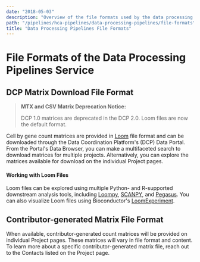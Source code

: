 ```yaml
---
date: "2018-05-03"
description: "Overview of the file formats used by the data processing pipelines of the HCA DCP."
path: "/pipelines/hca-pipelines/data-processing-pipelines/file-formats"
title: "Data Processing Pipelines File Formats"
---
```


# File Formats of the Data Processing Pipelines Service

## DCP Matrix Download File Format

>**MTX and CSV Matrix Deprecation Notice:**
>
>DCP 1.0 matrices are deprecated in the DCP 2.0. Loom files are now the default format.

Cell by gene count matrices are provided in [Loom](http://loompy.org/) file format and can be downloaded through the Data Coordination Platform's (DCP) Data Portal. From the Portal's Data Browser, you can make a multifaceted search to download matrices for multiple projects. Alternatively, you can explore the matrices available for download on the individual Project pages.

#### Working with Loom Files

Loom files can be explored using multiple Python- and R-supported downstream analysis tools, including [Loompy](http://loompy.org/), [SCANPY](https://github.com/theislab/scanpy), and [Pegasus](https://pegasus.readthedocs.io/en/latest/). You can also visualize Loom files using Bioconductor's [LoomExperiment](https://www.bioconductor.org/packages/release/bioc/html/LoomExperiment.html).

## Contributor-generated Matrix File Format

When available, contributor-generated count matrices will be provided on individual Project pages. These matrices will vary in file format and content. To learn more about a specific contributor-generated matrix file, reach out to the Contacts listed on the Project page. 

